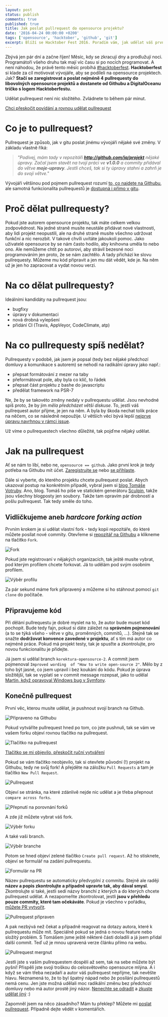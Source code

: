 ```yaml
---
layout: post
status: publish
comments: true
published: true
title: Jak poslat pullrequest do opensource projektu? 
date: '2016-04-24 00:00:00 +0200'
tags: ['opensource', 'hacktober', 'github', 'git']
excerpt: Blíží se Hacktober Fest 2016. Poradím vám, jak udělat váš první pullrequest.  
---
```


Zbývá jen pár dní a začne říjen! Měsíc, kdy se zkracují dny a prodlužují noci. Programátoři všeho druhu tak mají víc času si po nocích programovat. A není náhodou, že právě tento měsíc probíhá [#hacktoberfest](https://github.com/blog/2260-hacktoberfest-is-back). **Hacktoberfest** si klade za cíl motivovat vývojáře, aby se podíleli na opensource projektech. Jak? **Stačí se zaregistrovat a poslat nejméně 4 pullrequesty do libovolných opensource projektů a dostanete od Githubu a DigitalOceanu tričko s logem Hacktoberfestu.** 
   
Udělat pullrequest není nic složitého. Zvládnete to během pár minut.  

<a href="#jak-na-to" class="btn">Chci přeskočit povídání a rovnou udělat pullrequest</a> 

# Co je to pullrequest?

Pullrequest je způsob, jak v gitu poslat jinému vývojáři nějaké své změny. V základu vlastně říká: 

> *"Podívej, mám tady v repozitáři **http://github.com/ja/projekt** nějaké úpravy. Začal jsem stavět na tvojí práci ve **v1.0.0** a commity přidával do větve **moje-upravy**. Jestli chceš, tak si ty úpravy stahni a zahrň je do svojí větve."*

Vývojáři většinou pod pojmem pullrequest rozumí [to, co najdete na Githubu](https://github.com/symfony/symfony/pull/20061), ale samotná funkcionalita pullrequestů je [dostupná i přímo v gitu](https://git-scm.com/docs/git-request-pull). 
 
# Proč dělat pullrequesty? 

Pokud jste autorem opensource projektu, tak máte celkem velkou zodpovědnost. Na jedné straně musíte neustále přidávat nové vlastnosti, aby lidi projekt neopustili, ale na druhé straně musíte všechno udržovat funkční a nic nerozbít. V takové chvíli uvítáte jakoukoli pomoc. Jako uživatelé opensource by se nám často hodilo, aby knihovna uměla to nebo ono. Ale nemůžeme chtít po autorovi, aby strávil bezesné noci programováním jen proto, že se nám zachtělo. A tady přichází ke slovu pullrequesty. Můžeme mu kód připravit a jen mu dát vědět, kde je. Na něm už je jen ho zapracovat a vydat novou verzi. 

# Na co dělat pullrequesty?

Ideálními kandidáty na pullrequest jsou:

* bugfixy
* úpravy v dokumentaci
* nová drobná vylepšení
* přidání CI (Travis, AppVeyor, CodeClimate, atp)

# Na co pullrequesty spíš nedělat? 

Pullrequesty v podobě, jak jsem je popsal (tedy bez nějaké předchozí domluvy a komunikace s autorem) se nehodí na radikální úpravy jako např.:

* přepsat formátování z mezer na taby
* přeformátovat pole, aby byla co klíč, to řádek
* přepsat část projektu z bashe do javascriptu
* předělat framework na PSR-7

Ne, že by se takovéto změny nedaly v pullrequestu udělat. Jsou nevhodné spíš proto, že by jim *měla předcházet větší diskuse*. To, jestli váš pullrequest autor přijme, je jen na něm. A byla by škoda nechat tolik práce na něčem, co se následně nepoužije. U větších věcí bývá lepší [nejprve úpravu navrhnou v rámci issue](https://github.com/sensiolabs/SensioDistributionBundle/issues/223). 

Už víme o pullrequestech všechno důležité, tak pojďme nějaký udělat. 
 
# <a name="jak-na-to"></a>Jak na pullrequest

Ať se nám to líbí, nebo ne, `opensource == github`. Jako první krok je tedy potřeba na Githubu mít účet. [Zaregistrujte se](https://github.com/join?source=header-home) nebo [se přihlaste](https://github.com/login). 
 
Dále si vyberte, do kterého projektu chcete pullrequest poslat. Abych ukazoval postup na konkrétním případě, vybral jsem si [blog Tomáše Votruby](http://www.tomasvotruba.cz/blog/). Ano, blog. Tomáš ho píše ve statickém generátoru [Sculpin](https://sculpin.io/), takže jsou všechny blogposty jen soubory. Takže tam opravím pár drobností a pošlu pullrequest. Tak tedy směle do toho. 

## Vidličkujeme aneb *hardcore forking action*

Prvním krokem je si udělat vlastní fork - tedy kopii repozitáře, do které můžete posílat nové commity. Otevřeme si [repozitář na Githubu](https://github.com/TomasVotruba/tomasvotruba.cz) a klikneme na tlačítko `Fork`. 
 
 ![Fork](/images/posts/hacktober/1-fork.png)

Pokud jste registrovaní v nějakých organizacích, tak ještě musíte vybrat, pod kterým profilem chcete forkovat. Já to udělám pod svým osobním profilem. 

![Výběr profilu](/images/posts/hacktober/2-profile-selection.png)

Za pár sekund máme fork připravený a můžeme si ho stáhnout pomocí `git clone` do počítače. 

## Připravujeme kód

Při dělání pullrequestu je dobré myslet na to, že autor bude muset kód pochopit. Bude tedy fajn, pokud si dáte záležet na **správném pojmenování** (a to se týká všeho - větve v gitu, proměnných, commitů, ...). Stejně tak se snažte **dodržovat konvence zavedené v projektu**, ať s tím má autor co nejméně práce. Pokud má projekt testy, tak je spusťte a zkontrolujte, pro novou funkcionalitu je přidejte.
  
Já jsem si udělal branch `korektura-opensource-2`. A commit jsem pojmenoval `Improved wording  of "How to write open-source 2"`. Mělo by z toho být jasné, co jsem upravil i bez koukání do kódu. Pokud je úprava složitější, tak se vyplatí se v commit message rozepsat, jako to udělal [Martin, když opravoval Windows bug v Symfony](https://github.com/sensiolabs/SensioDistributionBundle/commit/37b56f6f4d25d5924082f24eff55743fa1f73d0a).

## Konečně pullrequest

První věc, kterou musíte udělat, je pushnout svojí branch na Github. 

![Připraveno na Githubu](/images/posts/hacktober/4-commit-ready.png)

Pokud vytváříte pullrequest hned po tom, co jste pushnuli, tak se vám ve vašem forku objeví rovnou tlačítko na pullrequest. 

![Tlačítko na pullrequest](/images/posts/hacktober/8-pr-step1.png)

<a href="#pr-ready" class="btn">Tlačítko se mi objevilo, přeskočit ruční vytváření</a>

Pokud se vám tlačítko neobjevilo, tak si otevřete původní (!) projekt na Githubu, tedy ne svůj fork! A přejděte na záložku `Pull Requests` a tam je tlačítko `New Pull Request`. 
 
![Pullrequest](/images/posts/hacktober/5-pr-step1.png) 

Objeví se stránka, na které zdánlivě nejde nic udělat a je třeba přepnout `compare across forks`. 

![Přepnutí na porovnání forků](/images/posts/hacktober/6-pr-step2.png)

A zde již můžete vybrat váš fork. 

![Výběr forku](/images/posts/hacktober/7-pr-step3.png)

A také vaši branch. 

![Výběr branche](/images/posts/hacktober/9-pr-step4.png)

Potom se hned objeví zelené tlačítko `Create pull request`. Až ho stisknete, objeví se formulář na zadání pullrequestu. 
 
![Formulár na PR](/images/posts/hacktober/11-pr-step5.png)

<a name="pr-ready"></a>Název pullrequestu se automaticky předvyplní z commitu. Stejně ale raději **název a popis zkontrolujte a případně upravte tak, aby dával smysl**.  Zkontrolujte si také, jestli sedí názvy branchí z kterých a do kterých chcete pullrequest udělat. A nezapomeňte zkontrolovat, jestli **jsou v přehledu pouze commity, které tam očekáváte**. Pokud je všechno v pořádku, [můžete PR vytvořit](https://github.com/TomasVotruba/tomasvotruba.cz/pull/29). 
 
![Pullrequest připraven](/images/posts/hacktober/12-pr-step6.png)

A pak nezbývá než čekat a případně reagovat na dotazy autora, které k pullrequestu může mít. Speciálně pokud se jedná o novou feature nebo složitý problém. S Tomášem jsme ještě některé části doladili a já jsem přidal další commit. Teď už je mnou upravená verze článku přímo na webu. 

![Pullrequest mergnut](/images/posts/hacktober/13-pr-finished.png)

Jestli jste s vaším pullrequestem dospěli až sem, tak na sebe můžete být pyšní! Přispěli jste svoji troškou do celosvětového opensource mlýna. A i když se vám třeba nezadaří a autor váš pullrequest nepřijme, tak nevěšte hlavu. Neznamená to, že to byl špatný nápad nebo že posílání pullrequestů nemá cenu. Jen jste možná udělali moc radikální změnu bez předchozí domluvy nebo má autor prostě jiný názor. [Nenechte se odradit](https://github.com/phingofficial/phing/pull/227) a [zkuste udělat jiný](https://github.com/saltstack-formulas/mysql-formula/pull/122) :)

Zapomněl jsem na něco zásadního? Mám tu překlep? Můžete mi [poslat pullrequest](https://github.com/tomasfejfar/blog). Případně dejte vědět v komentářích.  
